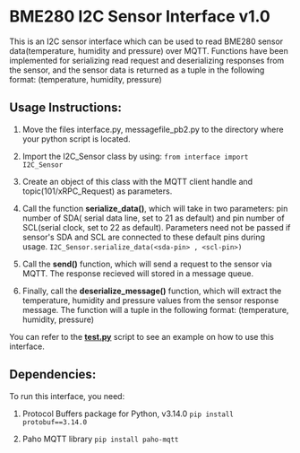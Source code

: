 # BME280 I2C Sensor Interface v1.0

This is an I2C sensor interface which can be used to read BME280 sensor data(temperature, humidity and pressure) over MQTT. Functions have been implemented for serializing read request and deserializing responses from the sensor, and the sensor data is returned as a tuple in the following format:
    (temperature, humidity, pressure)

## Usage Instructions:
1. Move the files interface.py, messagefile_pb2.py to the directory where your python script  is located.

2. Import the I2C_Sensor class by using:
```from interface import I2C_Sensor```

3. Create an object of this class with the MQTT client handle and topic(101/xRPC_Request) as parameters.

4. Call the function **serialize_data()**, which will take in two parameters: pin number of SDA( serial data line, set to 21 as default) and pin number of SCL(serial clock, set to 22 as default). Parameters need not be passed if sensor's SDA and SCL are connected to these default pins during usage.
```I2C_Sensor.serialize_data(<sda-pin> , <scl-pin>)```

5. Call the **send()** function, which will send a request to the sensor via MQTT. The response recieved will stored in a message queue.

6. Finally, call the **deserialize_message()** function, which will extract the temperature, humidity and pressure values from the sensor response message. The function will a tuple in the following format: (temperature, humidity, pressure)

You can refer to the [**test.py**](https://github.com/tigeradi99/RPC_funcs/blob/master/interface/test.py) script to see an example on how to use this interface.

## Dependencies:
To run this interface, you need:
1. Protocol Buffers package for Python, v3.14.0
```pip install protobuf==3.14.0```

2. Paho MQTT library
```pip install paho-mqtt```
